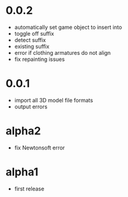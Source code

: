 # 0.0.2

- automatically set game object to insert into
- toggle off suffix
- detect suffix
- existing suffix
- error if clothing armatures do not align
- fix repainting issues

# 0.0.1

- import all 3D model file formats
- output errors

# alpha2

- fix Newtonsoft error

# alpha1

- first release

